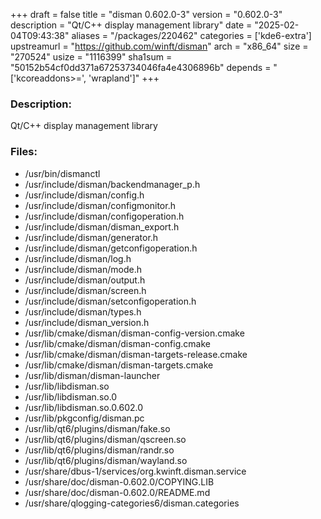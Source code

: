 +++
draft = false
title = "disman 0.602.0-3"
version = "0.602.0-3"
description = "Qt/C++ display management library"
date = "2025-02-04T09:43:38"
aliases = "/packages/220462"
categories = ['kde6-extra']
upstreamurl = "https://github.com/winft/disman"
arch = "x86_64"
size = "270524"
usize = "1116399"
sha1sum = "50152b54cf0dd371a67253734046fa4e4306896b"
depends = "['kcoreaddons>=', 'wrapland']"
+++
### Description: 
Qt/C++ display management library

### Files: 
* /usr/bin/dismanctl
* /usr/include/disman/backendmanager_p.h
* /usr/include/disman/config.h
* /usr/include/disman/configmonitor.h
* /usr/include/disman/configoperation.h
* /usr/include/disman/disman_export.h
* /usr/include/disman/generator.h
* /usr/include/disman/getconfigoperation.h
* /usr/include/disman/log.h
* /usr/include/disman/mode.h
* /usr/include/disman/output.h
* /usr/include/disman/screen.h
* /usr/include/disman/setconfigoperation.h
* /usr/include/disman/types.h
* /usr/include/disman_version.h
* /usr/lib/cmake/disman/disman-config-version.cmake
* /usr/lib/cmake/disman/disman-config.cmake
* /usr/lib/cmake/disman/disman-targets-release.cmake
* /usr/lib/cmake/disman/disman-targets.cmake
* /usr/lib/disman/disman-launcher
* /usr/lib/libdisman.so
* /usr/lib/libdisman.so.0
* /usr/lib/libdisman.so.0.602.0
* /usr/lib/pkgconfig/disman.pc
* /usr/lib/qt6/plugins/disman/fake.so
* /usr/lib/qt6/plugins/disman/qscreen.so
* /usr/lib/qt6/plugins/disman/randr.so
* /usr/lib/qt6/plugins/disman/wayland.so
* /usr/share/dbus-1/services/org.kwinft.disman.service
* /usr/share/doc/disman-0.602.0/COPYING.LIB
* /usr/share/doc/disman-0.602.0/README.md
* /usr/share/qlogging-categories6/disman.categories
